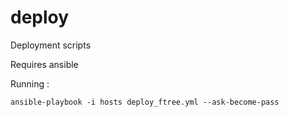 # deploy
Deployment scripts

Requires ansible

Running :

` ansible-playbook -i hosts deploy_ftree.yml --ask-become-pass `